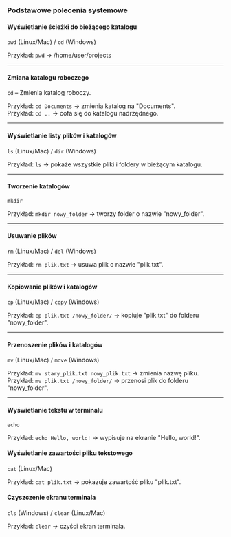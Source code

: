 ### Podstawowe polecenia systemowe

#### Wyświetlanie ścieżki do bieżącego katalogu

`pwd` (Linux/Mac) / `cd` (Windows)

Przykład: `pwd` → /home/user/projects

---

#### Zmiana katalogu roboczego

`cd` – Zmienia katalog roboczy.

Przykład: `cd Documents` → zmienia katalog na "Documents".\
Przykład: `cd ..` → cofa się do katalogu nadrzędnego.

---

#### Wyświetlanie listy plików i katalogów

`ls` (Linux/Mac) / `dir` (Windows)

Przykład: `ls` → pokaże wszystkie pliki i foldery w bieżącym katalogu.

---

#### Tworzenie katalogów

`mkdir`

Przykład: `mkdir nowy_folder` → tworzy folder o nazwie "nowy_folder".

---

#### Usuwanie plików

`rm` (Linux/Mac) / `del` (Windows)

Przykład: `rm plik.txt` → usuwa plik o nazwie "plik.txt".

---

#### Kopiowanie plików i katalogów

`cp` (Linux/Mac) / `copy` (Windows)

Przykład: `cp plik.txt /nowy_folder/` → kopiuje "plik.txt" do folderu "nowy_folder".

---

#### Przenoszenie plików i katalogów

`mv` (Linux/Mac) / `move` (Windows)

Przykład: `mv stary_plik.txt nowy_plik.txt` → zmienia nazwę pliku.
Przykład: `mv plik.txt /nowy_folder/` → przenosi plik do folderu "nowy_folder".

---

#### Wyświetlanie tekstu w terminalu

`echo`

Przykład: `echo Hello, world!` → wypisuje na ekranie "Hello, world!".

#### Wyświetlanie zawartości pliku tekstowego

`cat` (Linux/Mac)

Przykład: `cat plik.txt` → pokazuje zawartość pliku "plik.txt".

#### Czyszczenie ekranu terminala

`cls` (Windows) / `clear` (Linux/Mac)

Przykład: `clear` → czyści ekran terminala.

